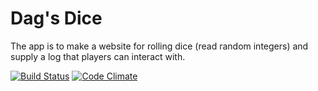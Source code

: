 # Dag's Dice

The app is to make a website for rolling dice (read random integers) and supply a log that players can interact with.

[![Build Status](https://travis-ci.org/iansheridan/dags-dice.svg)](https://travis-ci.org/iansheridan/dags-dice)
[![Code Climate](https://codeclimate.com/github/iansheridan/dags-dice/badges/gpa.svg)](https://codeclimate.com/github/iansheridan/dags-dice)
